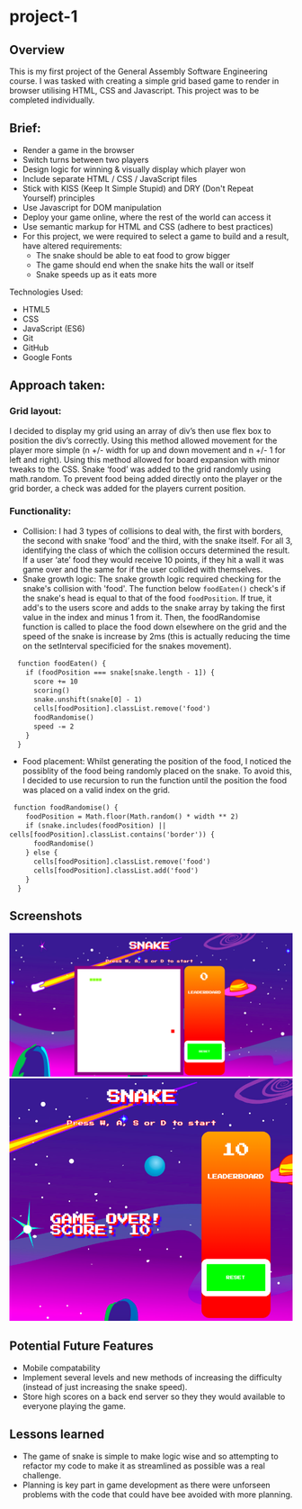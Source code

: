 # project-1

## Overview

This is my first project of the General Assembly Software Engineering course. I was tasked with creating a simple grid based game to render in browser utilising HTML, CSS and Javascript. This project was to be completed individually. 

## Brief:
- Render a game in the browser
- Switch turns between two players
- Design logic for winning & visually display which player won
- Include separate HTML / CSS / JavaScript files
- Stick with KISS (Keep It Simple Stupid) and DRY (Don't Repeat Yourself) principles
- Use Javascript for DOM manipulation
- Deploy your game online, where the rest of the world can access it
- Use semantic markup for HTML and CSS (adhere to best practices)
- For this project, we were required to select a game to build and a result, have altered requirements:
    - The snake should be able to eat food to grow bigger
    - The game should end when the snake hits the wall or itself
    - Snake speeds up as it eats more

Technologies Used:
- HTML5
- CSS
- JavaScript (ES6)
- Git
- GitHub
- Google Fonts

## Approach taken:
### Grid layout:
I decided to display my grid using an array of div’s then use flex box to position the div’s correctly. Using this method allowed movement for the player more simple (n +/- width for up and down movement and n +/- 1 for left and right). Using this method allowed for board expansion with minor tweaks to the CSS. Snake ‘food’ was added to the grid randomly using math.random. To prevent food being added directly onto the player or the grid border, a check was added for the players current position.

### Functionality:
- Collision:
I had 3 types of collisions to deal with, the first with borders, the second with snake ‘food’ and the third, with the snake itself. For all 3, identifying the class of which the collision occurs determined the result. If a user ‘ate’ food they would receive 10 points, if they hit a wall it was game over and the same for if the user collided with themselves.
- Snake growth logic:
The snake growth logic required checking for the snake's collision with 'food'. The function below `foodEaten()` check's if the snake's head is equal to that of the food `foodPosition`. If true, it add's to the users score and adds to the snake array by taking the first value in the index and minus 1 from it. Then, the foodRandomise function is called to place the food down elsewhere on the grid and the speed of the snake is increase by 2ms (this is actually reducing the time on the setInterval specificied for the snakes movement). 
```
  function foodEaten() {
    if (foodPosition === snake[snake.length - 1]) {
      score += 10
      scoring()
      snake.unshift(snake[0] - 1)
      cells[foodPosition].classList.remove('food')
      foodRandomise()
      speed -= 2
    }
  }
```
- Food placement:
Whilst generating the position of the food, I noticed the possiblity of the food being randomly placed on the snake. To avoid this, I decided to use recursion to run the function until the position the food was placed on a valid index on the grid.
```
 function foodRandomise() {
    foodPosition = Math.floor(Math.random() * width ** 2)
    if (snake.includes(foodPosition) || cells[foodPosition].classList.contains('border')) {
      foodRandomise()
    } else {
      cells[foodPosition].classList.remove('food')
      cells[foodPosition].classList.add('food')
    }
  }
```
## Screenshots
![Home screen](/images/snake.png)
![Game over](/images/gameover.png)

## Potential Future Features
- Mobile compatability
- Implement several levels and new methods of increasing the difficulty (instead of just increasing the snake speed).
- Store high scores on a back end server so they they would available to everyone playing the game. 

## Lessons learned
- The game of snake is simple to make logic wise and so attempting to refactor my code to make it as streamlined as possible was a real challenge.
- Planning is key part in game development as there were unforseen problems with the code that could have bee avoided with more planning.